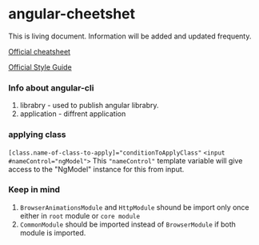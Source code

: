 # angular-cheetshet
This is living document. Information will be added and updated frequenty.

[Official cheatsheet](https://angular.io/guide/cheatsheet)

[Official Style Guide](https://angular.io/guide/styleguide)

### Info about angular-cli
1. librabry - used to publish angular librabry.
2. application - diffrent application


### applying class
`[class.name-of-class-to-apply]="conditionToApplyClass"`
`<input #nameControl="ngModel">` This `"nameControl"` template variable will give  access to the "NgModel" instance for this from input. 

### Keep in mind
1. `BrowserAnimationsModule` and `HttpModule` shound be import only once either in `root` module or `core module`
2. `CommonModule` should be imported instead of `BrowserModule` if both module is imported.
